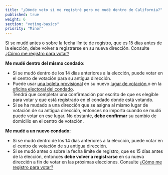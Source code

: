 ```yaml
---
title: "¿Dónde voto si me registré pero me mudé dentro de California?"
published: true
weight: 6
section: "voting-basics"
priority: "Minor"
---
```

Si se mudó antes o sobre la fecha límite de registro, que es 15 días antes de la elección, debe volver a registrarse en su nueva dirección. Consulte [¿Cómo me registro para votar?](#menu-item-cómo-me-registro-para-votar)  

**Me mudé dentro del mismo condado:**  
- Si se mudó dentro de los 14 días anteriores a la elección, puede votar en el centro de votación para su antigua dirección.
- Puede usar [una boleta provisional](#menu-item-qué-es-una-boleta-provisional) en su nuevo [lugar de votación ](#section-my-polling-place) o en la [oficina electoral del condado](#section-election-office-contact).  
Tendrá que completar una confirmación por escrito de que es elegible para votar y que está registrado en el condado donde está votando. 
- Si se ha mudado a una dirección que se asigna al mismo lugar de votación de su antigua dirección, entonces no importa cuando se mudó puede votar en ese lugar. No obstante, **debe confirmar** su cambio de domicilio en el centro de votación.

**Me mudé a un nuevo condado:**  
- Si se mudó dentro de los 14 días anteriores a la elección, puede votar en el centro de votación de su antigua dirección. 
- Si se mudó antes o sobre la fecha límite de registro, que es 15 días antes de la elección, entonces **debe volver a registrarse** en su nueva dirección a fin de votar en las próximas elecciones. Consulte [¿Cómo me registro para votar?](#menu-item-cómo-me-registro-para-votar)  
